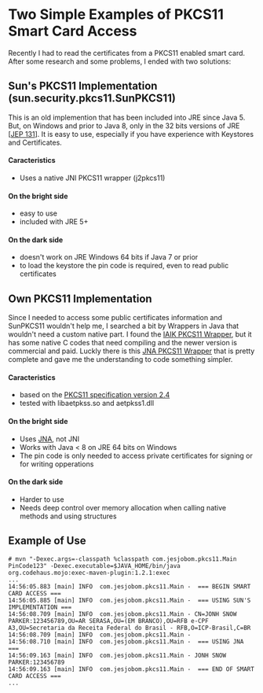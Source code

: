 # Two Simple Examples of PKCS11 Smart Card Access

Recently I had to read the certificates from a PKCS11 enabled smart card. After some research and some problems, I ended with two solutions:

## Sun's PKCS11 Implementation (sun.security.pkcs11.SunPKCS11)
This is an old implemention that has been included into JRE since Java 5. But, on Windows and prior to Java 8, only in the 32 bits versions of JRE [[JEP 131](http://openjdk.java.net/jeps/131)].
It is easy to use, especially if you have experience with Keystores and Certificates.

#### Caracteristics
- Uses a native JNI PKCS11 wrapper (j2pkcs11)

#### On the bright side
- easy to use
- included with JRE 5+

#### On the dark side
- doesn't work on JRE Windows 64 bits if Java 7 or prior
- to load the keystore the pin code is required, even to read public certificates

## Own PKCS11 Implementation 
Since I needed to access some public certificates information and SunPKCS11 wouldn't help me, I searched a bit by Wrappers in Java that wouldn't need a custom native part.
I found the [IAIK PKCS11 Wrapper](https://github.com/mikma/pkcs11wrapper), but it has some native C codes that need compiling and the newer version is commercial and paid.
Luckly there is this [JNA PKCS11 Wrapper](https://github.com/joelhockey/jacknji11) that is pretty complete and gave me the understanding to code something simpler.

#### Caracteristics
- based on the [PKCS11 specification version 2.4](http://docs.oasis-open.org/pkcs11/pkcs11-base/v2.40/os/pkcs11-base-v2.40-os.html)
- tested with libaetpkss.so and aetpkss1.dll

#### On the bright side
- Uses [JNA](https://github.com/java-native-access/jna), not JNI
- Works with Java < 8 on JRE 64 bits on Windows
- The pin code is only needed to access private certificates for signing or for writing opperations

#### On the dark side
- Harder to use
- Needs deep control over memory allocation when calling native methods and using structures

## Example of Use
```
# mvn "-Dexec.args=-classpath %classpath com.jesjobom.pkcs11.Main PinCode123" -Dexec.executable=$JAVA_HOME/bin/java org.codehaus.mojo:exec-maven-plugin:1.2.1:exec
...                                                                        
14:56:05.883 [main] INFO  com.jesjobom.pkcs11.Main -  === BEGIN SMART CARD ACCESS ===
14:56:05.885 [main] INFO  com.jesjobom.pkcs11.Main -  === USING SUN'S IMPLEMENTATION ===
14:56:08.709 [main] INFO  com.jesjobom.pkcs11.Main - CN=JONH SNOW PARKER:123456789,OU=AR SERASA,OU=(EM BRANCO),OU=RFB e-CPF A3,OU=Secretaria da Receita Federal do Brasil - RFB,O=ICP-Brasil,C=BR
14:56:08.709 [main] INFO  com.jesjobom.pkcs11.Main - 
14:56:08.710 [main] INFO  com.jesjobom.pkcs11.Main -  === USING JNA ===
14:56:09.163 [main] INFO  com.jesjobom.pkcs11.Main - JONH SNOW PARKER:123456789
14:56:09.163 [main] INFO  com.jesjobom.pkcs11.Main -  === END OF SMART CARD ACCESS ===
...
```
